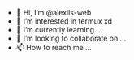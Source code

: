 - 👋 Hi, I’m @alexiis-web
- 👀 I’m interested in termux xd
- 🌱 I’m currently learning ...
- 💞️ I’m looking to collaborate on ...
- 📫 How to reach me ...

<!---
alexiis-web/alexiis-web is a ✨ special ✨ repository because its `README.md` (this file) appears on your GitHub profile.
You can click the Preview link to take a look at your changes.
--->
